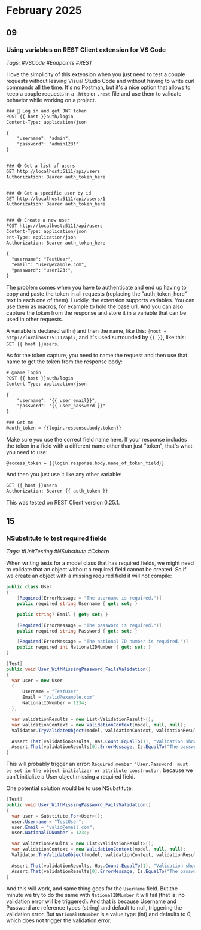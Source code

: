 # February 2025

## 09

### Using variables on REST Client extension for VS Code

_Tags: #VSCode #Endpoints #REST_

I love the simplicity of this extension when you just need to test a couple requests without leaving Visual Studio Code and without having to write curl commands all the time. It's no Postman, but it's a nice option that allows to keep a couple requests in a `.http` or `.rest` file and use them to validate behavior while working on a project.

```txt
### 🔑 Log in and get JWT token
POST {{ host }}auth/login
Content-Type: application/json

{
    "username": "admin",
    "password": "admin123!"
}


### 🟢 Get a list of users
GET http://localhost:5111/api/users
Authorization: Bearer auth_token_here


### 🟢 Get a specific user by id
GET http://localhost:5111/api/users/1
Authorization: Bearer auth_token_here


### 🟢 Create a new user
POST http://localhost:5111/api/users
Content-Type: application/json
ent-Type: application/json
Authorization: Bearer auth_token_here

{
  "username": "TestUser",
  "email": "user@example.com",
  "password": "user123!",
}
```

The problem comes when you have to authenticate and end up having to copy and paste the token in all requests (replacing the "auth_token_here" text in each one of them). Luckily, the extension supports variables. You can use them as macros, for example to hold the base url. And you can also capture the token from the response and store it in a variable that can be used in other requests.

A variable is declared with `@` and then the name, like this: `@host = http://localhost:5111/api/`, and it's used surrounded by `{{ }}`, like this: `GET {{ host }}users`.

As for the token capture, you need to name the request and then use that name to get the token from the response body:

```txt
# @name login
POST {{ host }}auth/login
Content-Type: application/json

{
    "username": "{{ user_email}}",
    "password": "{{ user_password }}"
}

### Get me
@auth_token = {{login.response.body.token}}
```

Make sure you use the correct field name here. If your response includes the token in a field with a different name other than just "token", that's what you need to use:

 `@access_token = {{login.response.body.name_of_token_field}}`

And then you just use it like any other variable:

```txt
GET {{ host }}users
Authorization: Bearer {{ auth_token }}
```

This was tested on REST Client version 0.25.1.

## 15

### NSubstitute to test required fields

_Tags: #UnitTesting #NSubstitute #Csharp_

When writing tests for a model class that has required fields, we might need to validate that an object without a required field cannot be created. So if we create an object with a missing required field it will not compile:

```csharp
public class User
{
    [Required(ErrorMessage = "The username is required.")]
    public required string Username { get; set; }

    public string? Email { get; set; }

    [Required(ErrorMessage = "The password is required.")]
    public required string Password { get; set; }

    [Required(ErrorMessage = "The national ID number is required.")]
    public required int NationalIDNumber { get; set; }
}
```

```csharp
[Test]
public void User_WithMissingPassword_FailsValidation()
{
  var user = new User
  {
      Username = "TestUser",
      Email = "valid@example.com"
      NationalIDNumber = 1234;
  };

  var validationResults = new List<ValidationResult>();
  var validationContext = new ValidationContext(model, null, null);
  Validator.TryValidateObject(model, validationContext, validationResults, true);

  Assert.That(validationResults, Has.Count.EqualTo(1), "Validation should fail for missing password.");
  Assert.That(validationResults[0].ErrorMessage, Is.EqualTo("The password is required."));
}
```

This will probably trigger an error: `Required member 'User.Password' must be set in the object initializer or attribute constructor.` because we can't initialize a User object missing a required field.

One potential solution would be to use NSubstitute:

```csharp
[Test]
public void User_WithMissingPassword_FailsValidation()
{
  var user = Substitute.For<User>();
  user.Username = "TestUser";
  user.Email = "valid@email.com";
  user.NationalIDNumber = 1234;

  var validationResults = new List<ValidationResult>();
  var validationContext = new ValidationContext(model, null, null);
  Validator.TryValidateObject(model, validationContext, validationResults, true);

  Assert.That(validationResults, Has.Count.EqualTo(1), "Validation should fail for missing password.");
  Assert.That(validationResults[0].ErrorMessage, Is.EqualTo("The password is required."));
}
```

And this will work, and same thing goes for the `UserName` field. But the minute we try to do the same with `NationalIDNumber` it will fail (that is: no validation error will be triggered). And that is because Username and Password are reference types (string) and default to null, triggering the validation error. But `NationalIDNumber` is a value type (int) and defaults to 0, which does not trigger the validation error.
